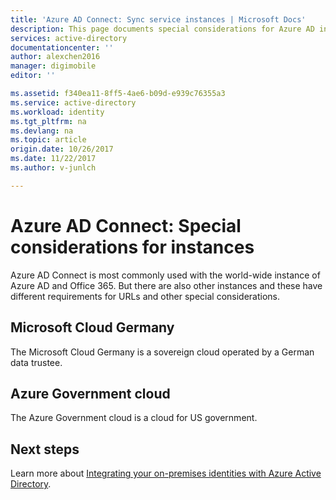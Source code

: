 ```yaml
---
title: 'Azure AD Connect: Sync service instances | Microsoft Docs'
description: This page documents special considerations for Azure AD instances.
services: active-directory
documentationcenter: ''
author: alexchen2016
manager: digimobile
editor: ''

ms.assetid: f340ea11-8ff5-4ae6-b09d-e939c76355a3
ms.service: active-directory
ms.workload: identity
ms.tgt_pltfrm: na
ms.devlang: na
ms.topic: article
origin.date: 10/26/2017
ms.date: 11/22/2017
ms.author: v-junlch

---
```

# Azure AD Connect: Special considerations for instances
Azure AD Connect is most commonly used with the world-wide instance of Azure AD and Office 365. But there are also other instances and these have different requirements for URLs and other special considerations.

## Microsoft Cloud Germany
The Microsoft Cloud Germany is a sovereign cloud operated by a German data trustee.

## Azure Government cloud <a name="microsoft-azure-government-cloud"></a>
The Azure Government cloud is a cloud for US government.
## Next steps
Learn more about [Integrating your on-premises identities with Azure Active Directory](active-directory-aadconnect.md).


